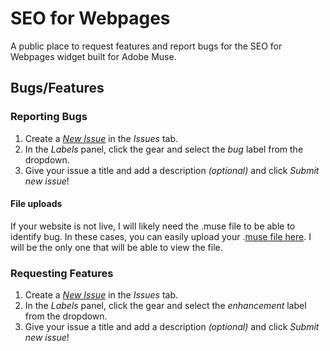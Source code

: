 # SEO for Webpages

A public place to request features and report bugs for the SEO for Webpages widget built for Adobe Muse.

## Bugs/Features

### Reporting Bugs

1. Create a *[New Issue](https://github.com/j26design/SEO-for-Webpages/issues/new?labels=bug)* in the *Issues* tab.
2. In the *Labels* panel, click the gear and select the *bug* label from the dropdown.
3. Give your issue a title and add a description *(optional)* and click *Submit new issue*!

#### File uploads

If your website is not live, I will likely need the .muse file to be able to identify bug. In these cases, you can easily upload your .[muse file here](https://www.dropbox.com/request/ua5xxdu0sLmoev2AowsD). I will be the only one that will be able to view the file.

### Requesting Features

1. Create a *[New Issue](https://github.com/j26design/SEO-for-Webpages/issues/new?labels=enhancement)* in the *Issues* tab.
2. In the *Labels* panel, click the gear and select the *enhancement* label from the dropdown.
3. Give your issue a title and add a description *(optional)* and click *Submit new issue*!
